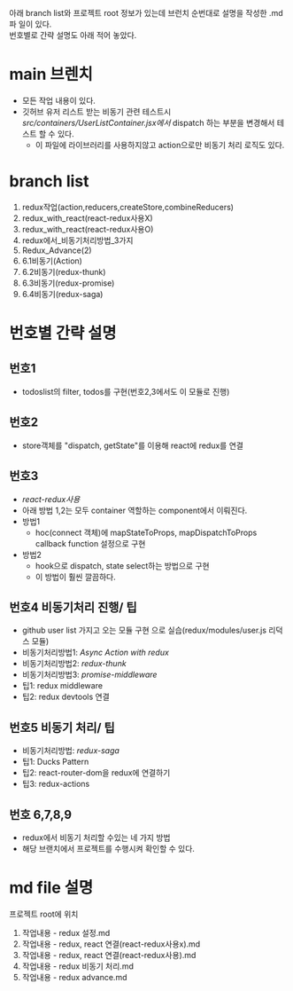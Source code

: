 아래 branch list와 프로젝트 root 정보가 있는데 브런치 순번대로 설명을 작성한 .md파 일이 있다.  
번호별로 간략 설명도 아래 적어 놓았다.

# main 브렌치

* 모든 작업 내용이 있다.
* 깃허브 유저 리스트 받는 비동기 관련 테스트시 _src/containers/UserListContainer.jsx에서_ dispatch 하는 부분을 변경해서 테스트 할 수 있다.
  * 이 파일에 라이브러리를 사용하지않고 action으로만 비동기 처리 로직도 있다.

# branch list

1. redux작업(action,reducers,createStore,combineReducers)
2. redux_with_react(react-redux사용X)
3. redux_with_react(react-redux사용O)
4. redux에서_비동기처리방법_3가지
5. Redux_Advance(2)
6. 6.1비동기(Action)
7. 6.2비동기(redux-thunk)
8. 6.3비동기(redux-promise)
9. 6.4비동기(redux-saga)

# 번호별 간략 설명

## 번호1

* todoslist의 filter, todos를 구현(번호2,3에서도 이 모듈로 진행)

## 번호2

* store객체를 "dispatch, getState"를 이용해 react에 redux를 연결

## 번호3

* _react-redux사용_
* 아래 방법 1,2는 모두 container 역할하는 component에서 이뤄진다.
* 방법1
  * hoc(connect 객체)에 mapStateToProps, mapDispatchToProps callback function 설정으로 구현
* 방법2
  * hook으로 dispatch, state select하는 방법으로 구현
  * 이 방법이 훨씬 깔끔하다.

## 번호4 비동기처리 진행/ 팁

* github user list 가지고 오는 모듈 구현 으로 실습(redux/modules/user.js 리덕스 모듈)
* 비동기처리방법1: _Async Action with redux_
* 비동기처리방법2: _redux-thunk_
* 비동기처리방법3: _promise-middleware_
* 팁1: redux middleware
* 팁2: redux devtools 연결

## 번호5 비동기 처리/ 팁

* 비동기처리방법: _redux-saga_
* 팁1: Ducks Pattern
* 팁2: react-router-dom을 redux에 연결하기
* 팁3: redux-actions

## 번호 6,7,8,9

* redux에서 비동기 처리할 수있는 네 가지 방법
* 해당 브랜치에서 프로젝트를 수행시켜 확인할 수 있다.

# md file 설명

프로젝트 root에 위치

1. 작업내용 - redux 설정.md
2. 작업내용 - redux, react 연결(react-redux사용x).md
3. 작업내용 - redux, react 연결(react-redux사용).md
4. 작업내용 - redux 비동기 처리.md
5. 작업내용 - redux advance.md
